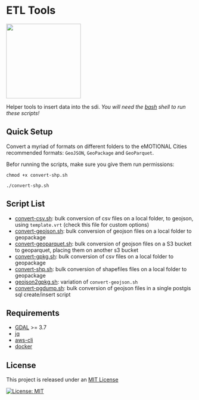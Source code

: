 # ETL Tools

<img src="https://raw.githubusercontent.com/doublebyte1/yellow-bricks/master/dist/assets/img/portfolio/ecities.svg" width="200">

Helper tools to insert data into the sdi. _You will need the [bash](https://www.gnu.org/software/bash/) shell to run these scripts!_

## Quick Setup

Convert a myriad of formats on different folders to the eMOTIONAL Cities recommended formats: `GeoJSON`, `GeoPackage` and `GeoParquet`.

Befor running the scripts, make sure you give them run permissions:

```
chmod +x convert-shp.sh
```

```
./convert-shp.sh
```

## Script List

* [convert-csv.sh](./convert-csv.sh): bulk conversion of csv files on a local folder, to geojson, using `template.vrt` (check this file for custom options)
* [convert-geojson.sh](./convert-geojson.sh): bulk conversion of geojson files on a local folder to geopackage
* [convert-geoparquet.sh](./convert-geoparquet.sh): bulk conversion of geojson files on a S3 bucket to geoparquet, placing them on another s3 bucket
* [convert-gpkg.sh](./convert-gpkg.sh): bulk conversion of csv files on a local folder to geopackage
* [convert-shp.sh](./convert-shp.sh): bulk conversion of shapefiles files on a local folder to geopackage
* [geojson2gpkg.sh](./geojson2gpkg.sh): variation of `convert-geojson.sh`
* [convert-pgdump.sh](./convert-geojson.sh): bulk conversion of geojson files in a single postgis sql create/insert script
  
## Requirements

* [GDAL](https://gdal.org/) >= 3.7
* [jq](https://stedolan.github.io/jq/)
* [aws-cli](https://aws.amazon.com/cli/)
* [docker](https://docs.docker.com/get-docker/)
  
## License

This project is released under an [MIT License](./LICENSE)

[![License: MIT](https://img.shields.io/badge/License-MIT-yellow.svg)](https://opensource.org/licenses/MIT)